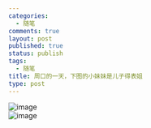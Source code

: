 ```yaml
--- 
categories: 
  - 随笔
comments: true
layout: post
published: true
status: publish
tags: 
  - 随笔
title: 周口的一天，下图的小妹妹是儿子得表姐
type: post
---
```

<img style="display:block;margin-right:auto;margin-left:auto;" alt="image" src="/images/uploads/2011/02/wpid-IMAG0319.jpg"><img style="display:block;margin-right:auto;margin-left:auto;" alt="image" src="/images/uploads/2011/02/wpid-IMAG0328.jpg">
